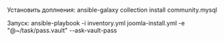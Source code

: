 Установить доплнения:    ansible-galaxy collection install community.mysql

Запуск:   ansible-playbook -i inventory.yml joomla-install.yml -e "@~/task/pass.vault" --ask-vault-pass